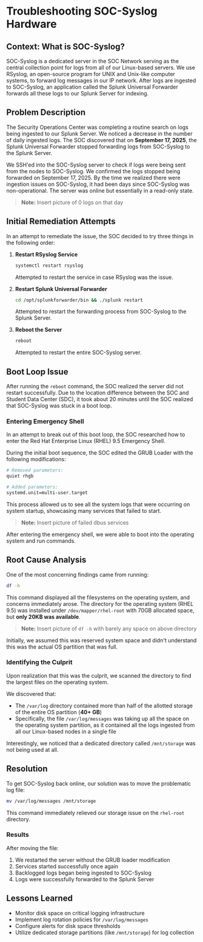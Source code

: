 # Troubleshooting SOC-Syslog Hardware

## Context: What is SOC-Syslog?

SOC-Syslog is a dedicated server in the SOC Network serving as the central collection point for logs from all of our Linux-based servers. We use RSyslog, an open-source program for UNIX and Unix-like computer systems, to forward log messages in our IP network. After logs are ingested to SOC-Syslog, an application called the Splunk Universal Forwarder forwards all these logs to our Splunk Server for indexing.

## Problem Description

The Security Operations Center was completing a routine search on logs being ingested to our Splunk Server. We noticed a decrease in the number of daily ingested logs. The SOC discovered that on **September 17, 2025**, the Splunk Universal Forwarder stopped forwarding logs from SOC-Syslog to the Splunk Server. 

We SSH'ed into the SOC-Syslog server to check if logs were being sent from the nodes to SOC-Syslog. We confirmed the logs stopped being forwarded on September 17, 2025. By the time we realized there were ingestion issues on SOC-Syslog, it had been days since SOC-Syslog was non-operational. The server was online but essentially in a read-only state.

> **Note:** Insert picture of 0 logs on that day

## Initial Remediation Attempts

In an attempt to remediate the issue, the SOC decided to try three things in the following order:

1. **Restart RSyslog Service**  
   ```bash
   systemctl restart rsyslog
   ```
   Attempted to restart the service in case RSyslog was the issue.

2. **Restart Splunk Universal Forwarder**  
   ```bash
   cd /opt/splunkforwarder/bin && ./splunk restart
   ```
   Attempted to restart the forwarding process from SOC-Syslog to the Splunk Server.

3. **Reboot the Server**  
   ```bash
   reboot
   ```
   Attempted to restart the entire SOC-Syslog server.

## Boot Loop Issue

After running the `reboot` command, the SOC realized the server did not restart successfully. Due to the location difference between the SOC and Student Data Center (SDC), it took about 20 minutes until the SOC realized that SOC-Syslog was stuck in a boot loop.

### Entering Emergency Shell

In an attempt to break out of this boot loop, the SOC researched how to enter the Red Hat Enterprise Linux (RHEL) 9.5 Emergency Shell.

During the initial boot sequence, the SOC edited the GRUB Loader with the following modifications:

```bash
# Removed parameters:
quiet rhgb

# Added parameters:
systemd.unit=multi-user.target
```

This process allowed us to see all the system logs that were occurring on system startup, showcasing many services that failed to start.

> **Note:** Insert picture of failed dbus services

After entering the emergency shell, we were able to boot into the operating system and run commands.

## Root Cause Analysis

One of the most concerning findings came from running:

```bash
df -h
```

This command displayed all the filesystems on the operating system, and concerns immediately arose. The directory for the operating system (RHEL 9.5) was installed under `/dev/mapper/rhel-root` with 70GB allocated space, but **only 20KB was available**.

> **Note:** Insert picture of `df -h` with barely any space on above directory

Initially, we assumed this was reserved system space and didn't understand this was the actual OS partition that was full.

### Identifying the Culprit

Upon realization that this was the culprit, we scanned the directory to find the largest files on the operating system.

We discovered that:
- The `/var/log` directory contained more than half of the allotted storage of the entire OS partition (**40+ GB**)
- Specifically, the file `/var/log/messages` was taking up all the space on the operating system partition, as it contained all the logs ingested from all our Linux-based nodes in a single file

Interestingly, we noticed that a dedicated directory called `/mnt/storage` was not being used at all.

## Resolution

To get SOC-Syslog back online, our solution was to move the problematic log file:

```bash
mv /var/log/messages /mnt/storage
```

This command immediately relieved our storage issue on the `rhel-root` directory. 

### Results

After moving the file:
1. We restarted the server without the GRUB loader modification
2. Services started successfully once again
3. Backlogged logs began being ingested to SOC-Syslog
4. Logs were successfully forwarded to the Splunk Server

## Lessons Learned

- Monitor disk space on critical logging infrastructure
- Implement log rotation policies for `/var/log/messages`
- Configure alerts for disk space thresholds
- Utilize dedicated storage partitions (like `/mnt/storage`) for log collection

